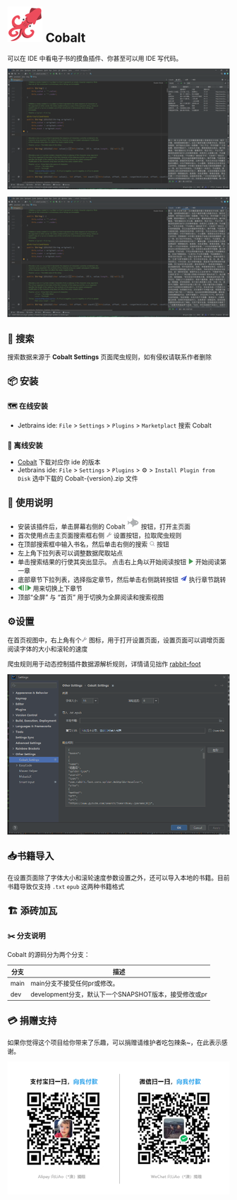 # ![](src/main/resources/META-INF/pluginIcon.svg) Cobalt

可以在 IDE 中看电子书的摸鱼插件、你甚至可以用 IDE 写代码。

![](src/main/resources/img/Main.png)

![](src/main/resources/img/FullScreen.png)


## 🔎 搜索 

搜索数据来源于 **Cobalt Settings** 页面爬虫规则，如有侵权请联系作者删除

## 📦 安装

### 🗺️ 在线安装
- Jetbrains ide:     `File` > `Settings` > `Plugins` > `Marketplact`  搜索  Cobalt

### 🧶 离线安装
- [Cobalt](https://plugins.jetbrains.com/plugin/15870-idea-ebook) 下载对应你 ide 的版本
- Jetbrains ide:     `File` > `Settings` > `Plugins` > ⚙️ > `Install Plugin from Disk` 选中下载的 Cobalt-{version}.zip 文件


## 🎫 使用说明

- 安装该插件后，单击屏幕右侧的 Cobalt ![](src/main/resources/img/fish.svg) 按钮，打开主页面
- 首次使用点击主页面搜索框右侧 ![](src/main/resources/img/settings.png) 设置按钮，拉取爬虫规则
- 在顶部搜索框中输入书名，然后单击右侧的搜索 ![](src/main/resources/img/search.png) 按钮
- 左上角下拉列表可以调整数据爬取站点
- 单击搜索结果的行使其突出显示。 点击右上角以开始阅读按钮 ![](src/main/resources/img/start.png) 开始阅读第一章
- 底部章节下拉列表，选择指定章节，然后单击右侧跳转按钮 ![](src/main/resources/img/go_with.png) 执行章节跳转
- ![](src/main/resources/img/previous.png) ![](src/main/resources/img/next.png) 用来切换上下章节
- 顶部“全屏” 与 “首页” 用于切换为全屏阅读和搜索视图



## ⚙︎设置

在首页视图中，右上角有个![](src/main/resources/img/settings.png)  图标，用于打开设置页面，设置页面可以调增页面阅读字体的大小和滚轮的速度

爬虫规则用于动态控制插件数据源解析规则，详情请见拙作 [rabbit-foot](https://github.com/liaoas/rabbit-foot)

![Setting.png](src%2Fmain%2Fresources%2Fimg%2FSetting.png)

## 📥书籍导入

在设置页面除了字体大小和滚轮速度参数设置之外，还可以导入本地的书籍。目前书籍导致仅支持 `.txt` `epub` 这两种书籍格式



## 🏗️ 添砖加瓦
### ✂️ 分支说明

Cobalt 的源码分为两个分支：

| 分支    | 描述                                               |
|--------|---------------------------------------------------------------|
| main   | main分支不接受任何pr或修改。 |
| dev    | development分支，默认下一个SNAPSHOT版本，接受修改或pr |



## 💳 捐赠支持

如果你觉得这个项目给你带来了乐趣，可以捐赠请维护者吃包辣条~，在此表示感谢。

![pay](src/main/resources/img/pay.png)
